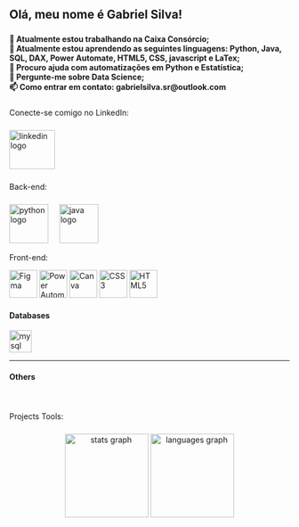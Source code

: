 <h2 align="left">Olá, meu nome é Gabriel Silva!</h2>

###

<h4 align="left">🔭 Atualmente estou trabalhando na Caixa Consórcio;<br>🌱 Atualmente estou aprendendo as seguintes linguagens: Python, Java, SQL, DAX, Power Automate, HTML5, CSS, javascript e LaTex;<br>🤔 Procuro ajuda com automatizações em Python e Estatística;<br>💬 Pergunte-me sobre Data Science; <br> 📫 Como entrar em contato: gabrielsilva.sr@outlook.com</h4>

###

<p align="left">Conecte-se comigo no LinkedIn:</p>

###

<div align="left">
  <a href="https://www.linkedin.com/in/gabriel-henrique-silva-ghs25/" target="_blank">
    <img src="https://raw.githubusercontent.com/maurodesouza/profile-readme-generator/master/src/assets/icons/social/linkedin/default.svg" width="82" height="70" alt="linkedin logo"  />
  </a>
</div>

###

<p align="left">Back-end:</p>

###

<div align="left">
  <img src="https://cdn.jsdelivr.net/gh/devicons/devicon/icons/python/python-original.svg" height="70" alt="python logo"  />
  <img width="12" />
  <img src="https://cdn.jsdelivr.net/gh/devicons/devicon/icons/java/java-original-wordmark.svg" height="70" alt="java logo"  /> <br>


<p align="left">Front-end:</p> 



<img src="https://upload.wikimedia.org/wikipedia/commons/3/33/Figma-logo.svg" alt="Figma" width="50">
<img src="https://img.icons8.com/color/48/microsoft-power-automate.png" alt="Power Automate" width="50">
<img src="https://img.icons8.com/fluency/48/000000/canva.png" alt="Canva" width="50">
<img src="https://upload.wikimedia.org/wikipedia/commons/d/d5/CSS3_logo_and_wordmark.svg" alt="CSS3" width="50">
<img src="https://upload.wikimedia.org/wikipedia/commons/6/61/HTML5_logo_and_wordmark.svg" alt="HTML5" width="50">








<h4 align="left">Databases</h4>
<p align="left"><a href="#" target="_blank"></a>  <a href="#" target="_blank"><img src="https://cdn.jsdelivr.net/gh/devicons/devicon/icons/mysql/mysql-original-wordmark.svg"   alt="mysql" width="40" height="40" /></a></p>
<hr>

<h4 align="left">Others</h4>


</div>

###

<br>

<p align="left">Projects Tools:</p>



###

<div align="center">
  <img src="https://github-readme-stats.vercel.app/api?username=ghsilva25&hide_title=false&hide_rank=false&show_icons=true&include_all_commits=true&count_private=true&disable_animations=false&theme=dracula&locale=en&hide_border=false&order=1" height="150" alt="stats graph"  />
  <img src="https://github-readme-stats.vercel.app/api/top-langs?username=ghsilva25&locale=en&hide_title=false&layout=compact&card_width=320&langs_count=5&theme=dracula&hide_border=false&order=2" height="150" alt="languages graph"  />
</div>

###
